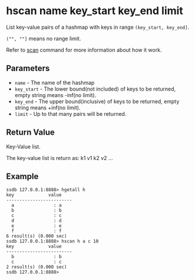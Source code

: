 # hscan name key_start key_end limit

List key-value pairs of a hashmap with keys in range `(key_start, key_end]`.

`("", ""]` means no range limit.

Refer to [scan](./scan.html) command for more information about how it work.

## Parameters

* `name` - The name of the hashmap
* `key_start` - The lower bound(not included) of keys to be returned, empty string means -inf(no limit).
* `key_end` - The upper bound(inclusive) of keys to be returned, empty string means +inf(no limit).
* `limit` - Up to that many pairs will be returned.

## Return Value

Key-Value list.

The key-value list is return as: k1 v1 k2 v2 ...

## Example

	ssdb 127.0.0.1:8888> hgetall h
	key             value
	-------------------------
	  a               : a
	  b               : b
	  c               : c
	  d               : d
	  e               : e
	  f               : f
	6 result(s) (0.000 sec)
	ssdb 127.0.0.1:8888> hscan h a c 10
	key             value
	-------------------------
	  b               : b
	  c               : c
	2 result(s) (0.000 sec)
	ssdb 127.0.0.1:8888> 
